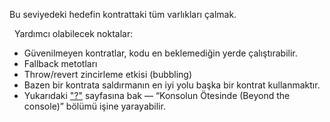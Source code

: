 Bu seviyedeki hedefin kontrattaki tüm varlıkları çalmak.

&nbsp;
Yardımcı olabilecek noktalar:
* Güvenilmeyen kontratlar, kodu en beklemediğin yerde çalıştırabilir.
* Fallback metotları
* Throw/revert zincirleme etkisi (bubbling)
* Bazen bir kontrata saldırmanın en iyi yolu başka bir kontrat kullanmaktır.
* Yukarıdaki ["?"](https://ethernaut.openzeppelin.com/help) sayfasına bak — “Konsolun Ötesinde (Beyond the console)” bölümü işine yarayabilir.
